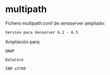 # multipath
Fichero multipath.conf de xensserver ampliado:

	Versión para Xenserver 6.2 - 6.5

Ampliación para:

	QNAP

	DataCore 

	IBM v3700
